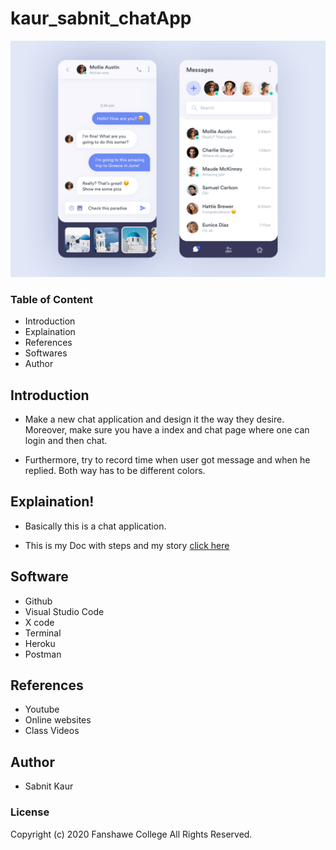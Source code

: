 # kaur_sabnit_chatApp

![project image](public/images/readMe.png)

### Table of Content

* Introduction
* Explaination
* References
* Softwares
* Author


## Introduction

* Make a new chat application and design it the way they desire. Moreover, make sure you have a index and chat page where one can login and then chat.

* Furthermore, try to record time when user got message and when he replied. Both way has to be different colors.

## Explaination!
 * Basically this is a chat application.

 * This is my Doc with steps and my story [click here](https://docs.google.com/document/d/121zWUKrqFffpem8MESZtGw_qwoM6dcxuAg2ZJ5uFSLo/edit?usp=sharing)

## Software
* Github
* Visual Studio Code
* X code
* Terminal
* Heroku
* Postman


## References
* Youtube
* Online websites
* Class Videos


## Author
* Sabnit Kaur

### License
Copyright (c) 2020 Fanshawe
College All Rights Reserved.





